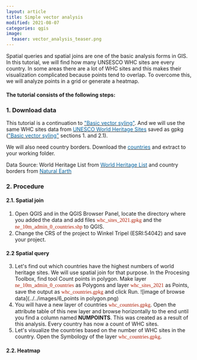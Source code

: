 ```yaml
---
layout: article
title: Simple vector analysis
modified: 2021-08-07
categories: qgis
image:
  teaser: vector_analysis_teaser.png
---
```


Spatial queries and spatial joins are one of the basic analysis forms in GIS. In this tutorial, we will find how many UNSESCO WHC sites are every country. In some areas there are a lot of WHC sites and this makes their visualization complicated because points tend to overlap. To overcome this, we will analyze points in a grid or generate a heatmap.

#### The tutorial consists of the following steps:

### 1. Download data
This tutorial is a continuation to [<span style="color:#0564A0">"Basic vector syling"</span>](https://kevelyn1.github.io/QGIS-Intro/qgis/vector-styling/). And we will use the same WHC sites data from [<span style="color:#0564A0">UNESCO World Heritage Sites</span>](http://whc.unesco.org/en/syndication) saved as gpkg ([<span style="color:#0564A0">"Basic vector syling"</span>](https://kevelyn1.github.io/QGIS-Intro/qgis/vector-styling/) sections 1. and 2.1).

We will also need country borders. Download the [<span style="color:#0564A0">countries</span>](https://http//www.naturalearthdata.com/download/10m/cultural/ne_10m_admin_0_countries.zip) and extract to your working folder.

Data Source:
World Heritage List from [<span style="color:#0564A0">World Heritage List</span>](http://whc.unesco.org/en/syndication) and country borders from [<span style="color:#0564A0">Natural Earth</span>](https://www.naturalearthdata.com/)

### 2. Procedure
#### 2.1. Spatial join
1. Open QGIS and in the QGIS Browser Panel, locate the directory where you added the data and add files <span style="font-family:Consolas; color:#AF1B03">whc_sites_2021.gpkg</span> and the <span style="font-family:Consolas; color:#AF1B03">ne_10m_admin_0_countries.shp</span> to QGIS.
2. Change the CRS of the project to Winkel Tripel (ESRI:54042) and save your project.

#### 2.2 Spatial query
3. Let's find out which countries have the highest numbers of world heritage sites. We will use spatial join for that purpose. In the Procesing Toolbox, find tool Count points in polygon. Make layer <span style="font-family:Consolas; color:#AF1B03">ne_10m_admin_0_countries</span> as Polygons and layer  <span style="font-family:Consolas; color:#AF1B03">whc_sites_2021</span> as Points, save the output as <span style="font-family:Consolas; color:#AF1B03">whc_countries.gpkg</span> and click Run.
![image of browse data](../../images/6_points in polygon.png)
4. You will have a new layer of countries <span style="font-family:Consolas; color:#AF1B03">whc_countries.gpkg</span>. Open the attribute table of this new layer and browse horizontally to the end until you find a column named **NUMPOINTS**. This was created as a result of this analysis. Every country has now a count of WHC sites.
5. Let's visualize the countries based on the number of WHC sites in the country. Open the Symbology of the layer <span style="font-family:Consolas; color:#AF1B03">whc_countries.gpkg</span>.
#### 2.2. Heatmap
